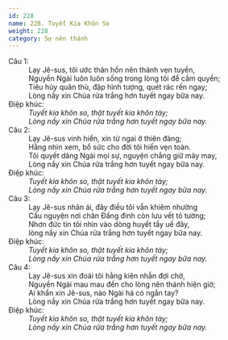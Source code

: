 ```yaml
---
id: 228
name: 228. Tuyết Kia Khôn So
weight: 228
category: Sự nên thánh
---
```

<dl><dt>Câu 1:</dt><dd data-verse="1">Lạy Jê-sus, tôi ước thân hồn nên thánh vẹn tuyền, <br/>Nguyền Ngài luôn luôn sống trong lòng tôi để cầm quyền; <br/>Tiêu hủy quân thù, đập hình tượng, quét rác rến ngay; <br/>Lòng nầy xin Chúa rửa trắng hơn tuyết ngay bữa nay. </dd><dt>Điệp khúc:</dt><dd data-chorus="1"><em>Tuyết kia khôn so, thật tuyết kia khôn tày; <br/>Lòng nầy xin Chúa rửa trắng hơn tuyết ngay bữa nay. </em></dd><dt>Câu 2:</dt><dd data-verse="2">Lạy Jê-sus vinh hiển, xin từ ngai ở thiên đàng; <br/>Hằng nhìn xem, bổ sức cho đời tôi hiến vẹn toàn. <br/>Tôi quyết dâng Ngài mọi sự, nguyện chẳng giữ mảy may, <br/>Lòng nầy xin Chúa rửa trắng hơn tuyết ngay bữa nay. </dd><dt>Điệp khúc:</dt><dd data-chorus="1"><em>Tuyết kia khôn so, thật tuyết kia khôn tày; <br/>Lòng nầy xin Chúa rửa trắng hơn tuyết ngay bữa nay. </em></dd><dt>Câu 3:</dt><dd data-verse="3">Lạy Jê-sus nhân ái, đây điều tôi vẫn khiêm nhường <br/>Cầu nguyện nơi chân Đấng đinh còn lưu vết tỏ tường; <br/>Nhơn đức tin tôi nhìn vào dòng huyết tẩy uế đây, <br/>lòng nầy xin Chúa rửa trắng hơn tuyết ngay bữa nay. </dd><dt>Điệp khúc:</dt><dd data-chorus="1"><em>Tuyết kia khôn so, thật tuyết kia khôn tày; <br/>Lòng nầy xin Chúa rửa trắng hơn tuyết ngay bữa nay. </em></dd><dt>Câu 4:</dt><dd data-verse="3">Lạy Jê-sus xin đoái tôi hằng kiên nhẫn đợi chờ, <br/>Nguyền Ngài mau mau đến cho lòng nên thánh hiện giờ; <br/>Ai khẩn xin Jê-sus, nào Ngài há có ngắn tay? <br/>Lòng nầy xin Chúa rửa trắng hơn tuyết ngay bữa nay. </dd><dt>Điệp khúc:</dt><dd data-chorus="1"><em>Tuyết kia khôn so, thật tuyết kia khôn tày; <br/>Lòng nầy xin Chúa rửa trắng hơn tuyết ngay bữa nay. </em></dd></dl>
